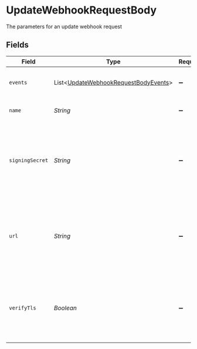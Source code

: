 # UpdateWebhookRequestBody

The parameters for an update webhook request


## Fields

| Field                                                                                             | Type                                                                                              | Required                                                                                          | Description                                                                                       |
| ------------------------------------------------------------------------------------------------- | ------------------------------------------------------------------------------------------------- | ------------------------------------------------------------------------------------------------- | ------------------------------------------------------------------------------------------------- |
| `events`                                                                                          | List<[UpdateWebhookRequestBodyEvents](../../models/operations/UpdateWebhookRequestBodyEvents.md)> | :heavy_minus_sign:                                                                                | Events that will trigger the webhook                                                              |
| `name`                                                                                            | *String*                                                                                          | :heavy_minus_sign:                                                                                | Name of the webhook                                                                               |
| `signingSecret`                                                                                   | *String*                                                                                          | :heavy_minus_sign:                                                                                | Secret used to build an HMAC hash of the payload and passed as a header in the webhook request    |
| `url`                                                                                             | *String*                                                                                          | :heavy_minus_sign:                                                                                | URL to deliver the webhook to. Note: protocol must be included as well (only https is supported)  |
| `verifyTls`                                                                                       | *Boolean*                                                                                         | :heavy_minus_sign:                                                                                | Whether to enforce TLS certificate verification when delivering the webhook                       |